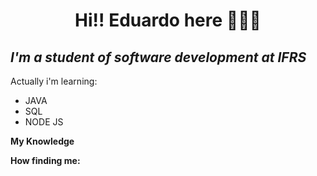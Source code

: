 <h1 align="center">Hi!! Eduardo here 👋😄🌱</h1>
<h2><i>I'm a student of software development at IFRS </i></h2>
<p>Actually i'm learning:<p/>
<ul>
  <li>JAVA</li>
  <li>SQL</li>
  <li>NODE JS</li>
</ul>
<p><b>My Knowledge</b></p>

<p><b>How finding me:</b></p>
<a><img src="https://cdn-icons-png.flaticon.com/512/174/174857.png" height="10px" width="10px"></a>
